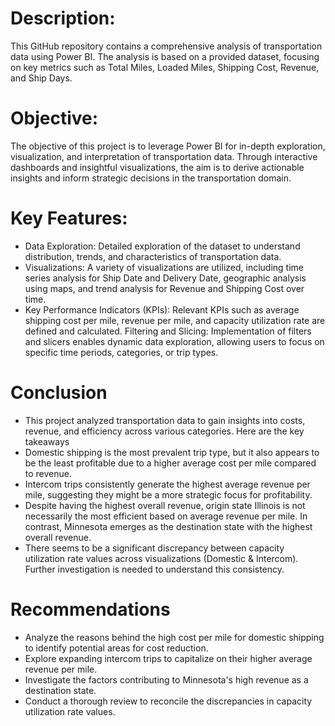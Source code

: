# Description:
This GitHub repository contains a comprehensive analysis of transportation data using Power BI. The analysis is based on a provided dataset, focusing on key metrics such as Total Miles, Loaded Miles, Shipping Cost, Revenue, and Ship Days.

# Objective:
The objective of this project is to leverage Power BI for in-depth exploration, visualization, and interpretation of transportation data. Through interactive dashboards and insightful visualizations, the aim is to derive actionable insights and inform strategic decisions in the transportation domain.

# Key Features:
* Data Exploration: Detailed exploration of the dataset to understand distribution, trends, and characteristics of transportation data.
* Visualizations: A variety of visualizations are utilized, including time series analysis for Ship Date and Delivery Date, geographic analysis using maps, and trend analysis for Revenue 
  and Shipping Cost over time.
* Key Performance Indicators (KPIs): Relevant KPIs such as average shipping cost per mile, revenue per mile, and capacity utilization rate are defined and calculated.
  Filtering and Slicing: Implementation of filters and slicers enables dynamic data exploration, allowing users to focus on specific time periods, categories, or trip types.

# Conclusion
* This project analyzed transportation data to gain insights into costs, revenue, and efficiency across various categories. Here are the key takeaways
* Domestic shipping is the most prevalent trip type, but it also appears to be the least profitable due to a higher average cost per mile compared to revenue.
* Intercom trips consistently generate the highest average revenue per mile, suggesting they might be a more strategic focus for profitability.
* Despite having the highest overall revenue, origin state Illinois is not necessarily the most efficient based on average revenue per mile. In contrast, Minnesota 
  emerges as the destination state with the highest overall revenue.
* There seems to be a significant discrepancy between capacity utilization rate values across visualizations (Domestic & Intercom). Further investigation is needed to
  understand this consistency.

# Recommendations
* Analyze the reasons behind the high cost per mile for domestic shipping to identify potential areas for cost reduction. 
* Explore expanding intercom trips to capitalize on their higher average revenue per mile. 
* Investigate the factors contributing to Minnesota's high revenue as a destination state. 
* Conduct a thorough review to reconcile the discrepancies in capacity utilization rate values. 
